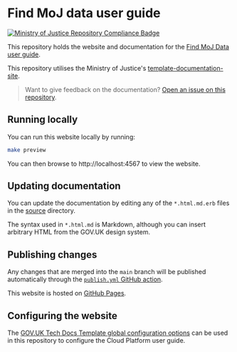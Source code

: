 # Find MoJ data user guide
[![Ministry of Justice Repository Compliance Badge](https://github-community.service.justice.gov.uk/repository-standards/api/find-moj-data-user-guide/badge)](https://github-community.service.justice.gov.uk/repository-standards/find-moj-data-user-guide)

This repository holds the website and documentation for the [Find MoJ Data
user guide](https://user-guide.find-moj-data.service.justice.gov.uk/).

This repository utilises the Ministry of Justice's [template-documentation-site](https://github.com/ministryofjustice/template-documentation-site).

> Want to give feedback on the documentation? [Open an issue on this repository](https://github.com/ministryofjustice/find-moj-data-user-guide/issues).

## Running locally

You can run this website locally by running:

```sh
make preview
```

You can then browse to http://localhost:4567 to view the website.

## Updating documentation

You can update the documentation by editing any of the `*.html.md.erb` files in
the [source](source) directory.

The syntax used in `*.html.md` is Markdown, although you can insert arbitrary HTML from the GOV.UK design system.

## Publishing changes

Any changes that are merged into the `main` branch will be published
automatically through the [`publish.yml` GitHub action](.github/workflows/publish.yml).

This website is hosted on [GitHub Pages](https://pages.github.com/).

## Configuring the website

The [GOV.UK Tech Docs Template global configuration options](https://github.com/alphagov/tech-docs-template/blob/main/optional/config/tech-docs.yml.tt)
can be used in this repository to configure the Cloud Platform user guide.
